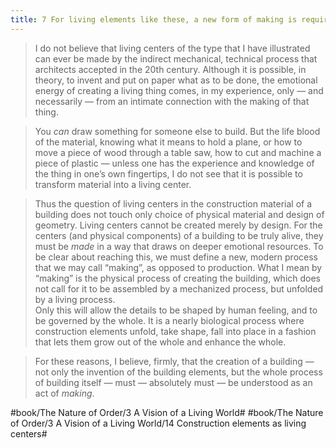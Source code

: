 ```yaml
---
title: 7 For living elements like these, a new form of making is required
---
```


> I do not believe that living centers of the type that I have illustrated can ever be made by the indirect mechanical, technical process that architects accepted in the 20th century. Although it is possible, in theory, to invent and put on paper what as to be done, the emotional energy of creating a living thing comes, in my experience, only — and necessarily — from an intimate connection with the making of that thing.  

> You *can* draw something for someone else to build. But the life blood of the material, knowing what it means to hold a plane, or how to move a piece of wood through a table saw, how to cut and machine a piece of plastic — unless one has the experience and knowledge of the thing in one’s own fingertips, I do not see that it is possible to transform material into a living center.  

> Thus the question of living centers in the construction material of a building does not touch only choice of physical material and design of geometry. Living centers cannot be created merely by design. For the centers (and physical components) of a building to be truly alive, they must be *made* in a way that draws on deeper emotional resources. To be clear about reaching this, we must define a new, modern process that we may call “making”, as opposed to production. What I mean by “making” is the physical process of creating the building, which does not call for it to be assembled by a mechanized process, but unfolded by a living process.  
> Only this will allow the details to be shaped by human feeling, and to be governed by the whole. It is a nearly biological process where construction elements unfold, take shape, fall into place in a fashion that lets them grow out of the whole and enhance the whole.  

> For these reasons, I believe, firmly, that the creation of a building — not only the invention of the building elements, but the whole process of building itself — must — absolutely must — be understood as an act of *making*.  

#book/The Nature of Order/3 A Vision of a Living World# #book/The Nature of Order/3 A Vision of a Living World/14 Construction elements as living centers#